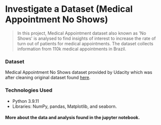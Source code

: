 # Investigate a Dataset (Medical Appointment No Shows)
> In this project, Medical Appointment dataset also known as 'No Shows' is analysed to find insights of interest to increase the rate of turn out of patients for medical appointments. The dataset collects information from 110k medical appointments in Brazil.

### Dataset
Medical Appointment No Shows dataset provided by Udacity which was after cleaning original dataset found [here](https://www.kaggle.com/datasets/joniarroba/noshowappointments).

###  Technologies Used
- Python 3.9.11
- Libraries: NumPy, pandas, Matplotlib, and seaborn.

#### More about the data and analysis found in the jupyter notebook.


```python

```

